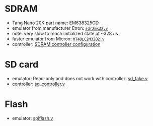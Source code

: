 # SDRAM
* Tang Nano 20K part name: EM638325GD
* emulator from manufacturer Etron: [`sdr2mx32.v`](https://github.com/calint/tang-nano-20k--riscv--cache-sdram/blob/main/notes/sdram-emulator/etron/sdr2mx32.v)
* note: very slow to reach initialized state at ~328 us
* faster emulator from Micron: [`MT48LC2M32B2.v`](https://github.com/calint/tang-nano-20k--riscv--cache-sdram/blob/main/notes/sdram-emulator/micron/MT48LC2M32B2.v)
* controller: [SDRAM controller configuration](https://github.com/calint/tang-nano-20k--riscv--cache-sdram/blob/main/notes/ip-blocks-gui-configuration/SDRAM-Controller-HS.png)
  
# SD card
* emulator: Read-only and does not work with controller: [sd\_fake.v](https://github.com/WangXuan95/FPGA-SDcard-Reader/blob/main/SIM/sd_fake.v)
* controller: [sd_controller.v](https://github.com/calint/tang-nano-20k--riscv--cache-sdram/blob/main/src/ip/regymm/sd_controller.v)

# Flash
* emulator: [spiflash.v](https://github.com/YosysHQ/picorv32/blob/main/picosoc/spiflash.v)